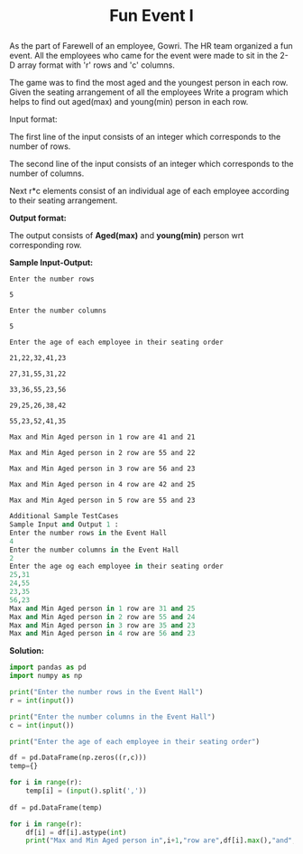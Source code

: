 # <p align="center">Fun Event I</p>

As the part of Farewell of an employee, Gowri. The HR team organized a fun event. All the employees who came for the event were made to sit in the 2-D array format with 'r' rows and 'c' columns.
 

The game was to find the most aged and the youngest person in each row. Given the seating arrangement of all the employees Write a program which helps to find out aged(max) and young(min) person in each row.

 

Input format:

The first line of the input consists of an integer which corresponds to the number of rows.

The second line of the input consists of an integer which corresponds to the number of columns.

Next r*c elements consist of an individual age of each employee according to their seating arrangement.

 

**Output format:**

The output consists of **Aged(max)** and **young(min)** person wrt corresponding row.

 

**Sample Input-Output:**
```
Enter the number rows

5

Enter the number columns

5

Enter the age of each employee in their seating order

21,22,32,41,23

27,31,55,31,22

33,36,55,23,56

29,25,26,38,42

55,23,52,41,35

Max and Min Aged person in 1 row are 41 and 21

Max and Min Aged person in 2 row are 55 and 22

Max and Min Aged person in 3 row are 56 and 23

Max and Min Aged person in 4 row are 42 and 25

Max and Min Aged person in 5 row are 55 and 23
```

```python
Additional Sample TestCases
Sample Input and Output 1 :
Enter the number rows in the Event Hall
4
Enter the number columns in the Event Hall
2
Enter the age og each employee in their seating order
25,31
24,55
23,35
56,23
Max and Min Aged person in 1 row are 31 and 25
Max and Min Aged person in 2 row are 55 and 24
Max and Min Aged person in 3 row are 35 and 23
Max and Min Aged person in 4 row are 56 and 23
```

**Solution:**

```python
import pandas as pd
import numpy as np

print("Enter the number rows in the Event Hall")
r = int(input())

print("Enter the number columns in the Event Hall")
c = int(input())

print("Enter the age of each employee in their seating order")

df = pd.DataFrame(np.zeros((r,c)))
temp={}

for i in range(r):
    temp[i] = (input().split(','))
    
df = pd.DataFrame(temp)

for i in range(r):
    df[i] = df[i].astype(int)
    print("Max and Min Aged person in",i+1,"row are",df[i].max(),"and",df[i].min())
```
